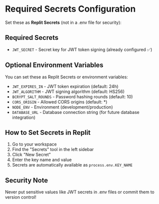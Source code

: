 # Required Secrets Configuration

Set these as **Replit Secrets** (not in a .env file for security):

## Required Secrets
- `JWT_SECRET` - Secret key for JWT token signing (already configured ✅)

## Optional Environment Variables
You can set these as Replit Secrets or environment variables:

- `JWT_EXPIRES_IN` - JWT token expiration (default: 24h)
- `JWT_ALGORITHM` - JWT signing algorithm (default: HS256)
- `BCRYPT_SALT_ROUNDS` - Password hashing rounds (default: 10)
- `CORS_ORIGIN` - Allowed CORS origins (default: *)
- `NODE_ENV` - Environment (development/production)
- `DATABASE_URL` - Database connection string (for future database integration)

## How to Set Secrets in Replit
1. Go to your workspace
2. Find the "Secrets" tool in the left sidebar
3. Click "New Secret"
4. Enter the key name and value
5. Secrets are automatically available as `process.env.KEY_NAME`

## Security Note
Never put sensitive values like JWT secrets in .env files or commit them to version control!